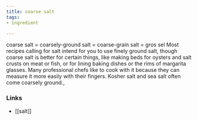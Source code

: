 ```yaml
---
title: coarse salt
tags:
- ingredient

---
```

coarse salt = coarsely-ground salt = coarse-grain salt = gros sel Most recipes calling for salt intend for you to use finely ground salt, though coarse salt is better for certain things, like making beds for oysters and salt crusts on meat or fish, or for lining baking dishes or the rims of margarita glasses. Many professional chefs like to cook with it because they can measure it more easily with their fingers. Kosher salt and sea salt often come coarsely ground.,

### Links

* [[salt]]
